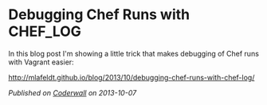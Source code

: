 # Debugging Chef Runs with CHEF_LOG

In this blog post I'm showing a little trick that makes debugging of Chef runs
with Vagrant easier:

http://mlafeldt.github.io/blog/2013/10/debugging-chef-runs-with-chef-log/

_Published on [Coderwall](https://coderwall.com/p/zx9g5w) on 2013-10-07_
